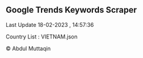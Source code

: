

## Google Trends Keywords Scraper 
 
Last Update 18-02-2023 , 14:57:36

Country List :
VIETNAM.json



© Abdul Muttaqin 
